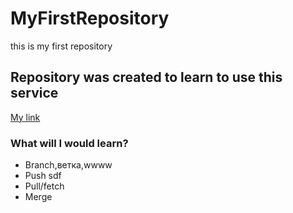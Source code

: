 # MyFirstRepository
this is my first repository
## Repository was created to learn to use this service
[My link](https://github.com/ViFeduk)
### What will I would learn?
* Branch,ветка,wwww
* Push sdf
* Pull/fetch
* Merge
